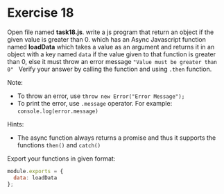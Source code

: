 #  Exercise 18

Open file named **task18.js**. write a js program that return an object if the given value is
 greater than 0. which has an Async Javascript function named **loadData** which takes a value as 
 an argument and returns it in an object with a key named `data` if the value given to that 
 function is greater than 0, else it must throw an error message `"Value must be greater than 0"`  
Verify your answer by calling the function and using `.then` function.

Note:

- To throw an error, use `throw new Error("Error Message");`
- To print the error, use `.message` operator. For example: `console.log(error.message)`

Hints:

- The async function always returns a promise and thus it supports the functions `then()` and `catch()`

Export your functions in given format:

```js
module.exports = {
  data: loadData
};
```
